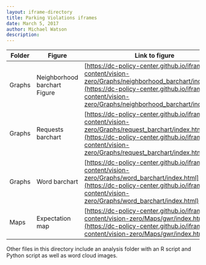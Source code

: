```yaml
---
layout: iframe-directory
title: Parking Violations iframes
date: March 5, 2017
author: Michael Watson
description:
---
```



|Folder|Figure|Link to figure|
|-|-|-|
| Graphs | Neighborhood barchart Figure|[https://dc-policy-center.github.io/iframe-content/vision-zero/Graphs/neighborhood_barchart/index.html](https://dc-policy-center.github.io/iframe-content/vision-zero/Graphs/neighborhood_barchart/index.html)|
| Graphs | Requests barchart |[https://dc-policy-center.github.io/iframe-content/vision-zero/Graphs/request_barchart/index.html](https://dc-policy-center.github.io/iframe-content/vision-zero/Graphs/request_barchart/index.html)|
| Graphs | Word barchart |[https://dc-policy-center.github.io/iframe-content/vision-zero/Graphs/word_barchart/index.html](https://dc-policy-center.github.io/iframe-content/vision-zero/Graphs/word_barchart/index.html)|
| Maps | Expectation map|[https://dc-policy-center.github.io/iframe-content/vision-zero/Maps/gwr/index.html](https://dc-policy-center.github.io/iframe-content/vision-zero/Maps/gwr/index.html)|



Other files in this directory include an analysis folder with an R script and Python script as well as word cloud images.  
